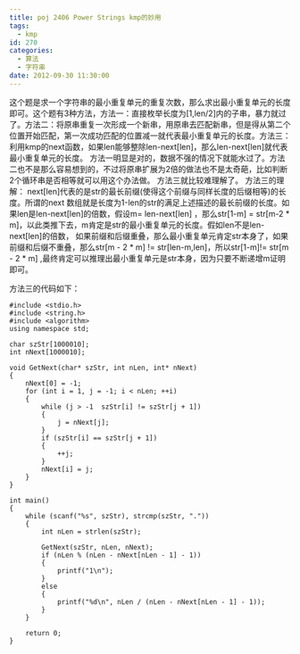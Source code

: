 ```yaml
---
title: poj 2406 Power Strings kmp的妙用
tags:
  - kmp
id: 270
categories:
  - 算法
  - 字符串
date: 2012-09-30 11:30:00
---
```


这个题是求一个字符串的最小重复单元的重复次数，那么求出最小重复单元的长度即可。这个题有3种方法，方法一：直接枚举长度为[1,len/2]内的子串，暴力就过了。方法二：将原串重复一次形成一个新串，用原串去匹配新串，但是得从第二个位置开始匹配，第一次成功匹配的位置减一就代表最小重复单元的长度。方法三：利用kmp的next函数，如果len能够整除len-next[len]，那么len-next[len]就代表最小重复单元的长度。
方法一明显是对的，数据不强的情况下就能水过了。方法二也不是那么容易想到的，不过将原串扩展为2倍的做法也不是太奇葩，比如判断2个循环串是否相等就可以用这个办法做。
方法三就比较难理解了。
方法三的理解：
next[len]代表的是str的最长前缀(使得这个前缀与同样长度的后缀相等)的长度。所谓的next
数组就是长度为1-len的str的满足上述描述的最长前缀的长度。如果len是len-next[len]的倍数，假设m= len-next[len] ，那么str[1-m] = str[m-2 * m]，以此类推下去，m肯定是str的最小重复单元的长度。假如len不是len-next[len]的倍数， 如果前缀和后缀重叠，那么最小重复单元肯定str本身了，如果前缀和后缀不重叠，那么str[m - 2 * m] != str[len-m,len]，所以str[1-m]!= str[m - 2 * m] ,最终肯定可以推理出最小重复单元是str本身，因为只要不断递增m证明即可。

方法三的代码如下：

``` stylus
#include <stdio.h>
#include <string.h>
#include <algorithm>
using namespace std;

char szStr[1000010];
int nNext[1000010];

void GetNext(char* szStr, int nLen, int* nNext)
{
    nNext[0] = -1;
    for (int i = 1, j = -1; i < nLen; ++i)
    {
        while (j > -1  szStr[i] != szStr[j + 1])
        {
            j = nNext[j];
        }
        if (szStr[i] == szStr[j + 1])
        {
            ++j;
        }
        nNext[i] = j;
    }
}

int main()
{
    while (scanf("%s", szStr), strcmp(szStr, "."))
    {
        int nLen = strlen(szStr);

        GetNext(szStr, nLen, nNext);
        if (nLen % (nLen - nNext[nLen - 1] - 1))
        {
            printf("1\n");
        }
        else
        {
            printf("%d\n", nLen / (nLen - nNext[nLen - 1] - 1));
        }
    }

    return 0;
}
```